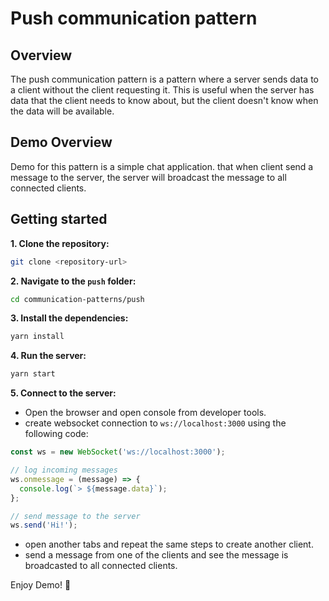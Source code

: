 # Push communication pattern

## Overview

The push communication pattern is a pattern where a server sends data to a client without the client requesting it. This is useful when the server has data that the client needs to know about, but the client doesn't know when the data will be available.

## Demo Overview

Demo for this pattern is a simple chat application. that when client send a message to the server, the server will broadcast the message to all connected clients.

## Getting started

**1. Clone the repository:**

```bash
git clone <repository-url>
```

**2. Navigate to the `push` folder:**

```bash
cd communication-patterns/push
```

**3. Install the dependencies:**

```bash
yarn install
```

**4. Run the server:**

```bash
yarn start
```

**5. Connect to the server:**

- Open the browser and open console from developer tools.
- create websocket connection to `ws://localhost:3000` using the following code:

```javascript
const ws = new WebSocket('ws://localhost:3000');

// log incoming messages
ws.onmessage = (message) => {
  console.log(`> ${message.data}`);
};

// send message to the server
ws.send('Hi!');
```

- open another tabs and repeat the same steps to create another client.
- send a message from one of the clients and see the message is broadcasted to all connected clients.

Enjoy Demo! 🎉
